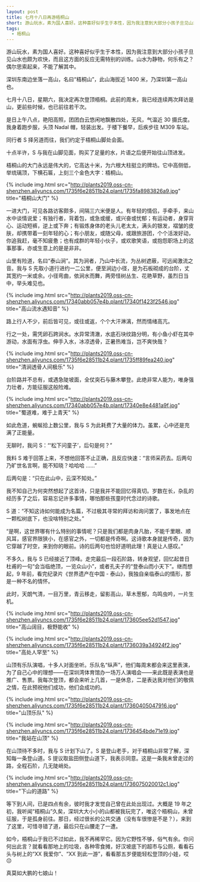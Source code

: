 ```yaml
---
layout: post
title: 七月十八日再游梧桐山
short: 游山玩水，素为国人喜好。这种喜好似乎生于本性，因为我注意到大部分小孩子旦见山水也颇为欢快，而且这方面的反应无需特别的训练。山水为静物，何乐有之？偶尔思索起来，不能了解其中
tags: 
  - 梧桐山
---
```


游山玩水，素为国人喜好。这种喜好似乎生于本性，因为我注意到大部分小孩子旦见山水也颇为欢快，而且这方面的反应无需特别的训练。山水为静物，何乐有之？偶尔思索起来，不能了解其中。

深圳东南边坐落一高山，名曰“梧桐山”，此山海拔近 1400 米，乃深圳第一高山也。

七月十八日，星期六，我决定再次登顶梧桐。此前的周末，我已经连续两次拜访是山，更前些时候，也已前往若干次。

是日上午八点，艳阳高照，团团白云悠闲地飘散四处，无风，气温近 30 摄氏度。我身着跑步服，头顶 Nadal 帽，轻装出发。于楼下餐早，后疾步往 M309 车站。

同行者 S 择另道而往，我们约定于梧桐山脚处会面。

十点半许，S 与我在山脚见面，购买了足量的水，片语之后便开始往山顶进发。

梧桐山的大门永远是伟大的，它高达十米，为六根大柱挺立的牌坊。它中高侧低，举琉璃顶，下横石匾，上刻三个金色大字：梧桐山。

{% include img.html src="http://plants2019.oss-cn-shenzhen.aliyuncs.com/1735f6e28511b24.plant/1735fa8983826a9.jpg" title="梧桐山大门" %}

一进大门，可见各路访客颇多，间隔三六米便是人。有年轻的情侣，手牵手，来山水中谈情说爱；有独行者，背着包，或急或缓，或兴奋或忧郁；有运动者，身穿背心、运动短裤，逆上或下奔；有锻炼身体的老头儿老太太，满头的银发，褶皱的皮肤，却携带着一刻年轻的心；有小朋友，或随父母，或跟旅游团，个个活泼好动，你追我赶，毫不知疲惫；也有成群的年轻小伙子，或欢歌笑语，或抱怨职场上的这事那事，亦或生意上的是是非非。

山里有险道，名曰“泰山涧”。其为涧者，乃山中长流，为丛树遮蔽，可远闻激流之音。我与 S 先取小道行进约一二公里，便至涧边小径，是为石板砌成的台阶，丈其宽约一米或余。小径弯曲，依涧水而舞，两旁怪树丛生、花艳草野，虽烈日当中，举头难见也。

{% include img.html src="http://plants2019.oss-cn-shenzhen.aliyuncs.com/17340abb057e4b.plant/17340f1423f2546.jpg" title="高山流水遇知音" %}

路上行人不少，前后皆可见，或往或返，个个大汗淋漓，然而情绪高亢。

行之一处，需凭卵石跨涧水。水异常清澈，水底石块纹路分明，有小鱼小虾在其中游动，水面有浮虫。伸手入水，冰凉透骨，正暑热难当，岂不爽快哉？

{% include img.html src="http://plants2019.oss-cn-shenzhen.aliyuncs.com/1735f6e28511b24.plant/1735ff89fea240.jpg" title="清涧透骨人间极乐" %}

台阶路并不总有，或遇急陡坡面，全仗突石与藤木攀登。此绝非常人能为，唯身强力壮者，方能征服这般险难。

{% include img.html src="http://plants2019.oss-cn-shenzhen.aliyuncs.com/17340abb057e4b.plant/17340e8e4481a9f.jpg" title="蜀道难，难于上青天" %}

如此危道，蜿蜒拾上数公里，我与 S 为此耗费了大量的体力。虽累，心中还是充满了正能量。

无聊时，我问 S：“‘松下问童子’，后句是何？”

我料 S 难于回答上来，不想他回答不止正确，且反应快速：“言师采药去。后两句乃旷世名言啊，能不知晓？哈哈哈 ......”

后两句是：“只在此山中，云深不知处。”

我不知自己为何突然想起了这首诗，只是我并不能回忆得真切。岁数在长，杂乱的经历多了之后，容易忘记许多事情，哪怕那些孩童时代念过的诗歌。

S 道：“不知这诗如何能成为名篇，不过极其寻常的拜访和询问罢了，事发地点在一颗松树底下，也没啥特别之处。”

“是啊，这世界哪有什么特别的事情呢？只是我们都是肉身凡胎，不能千里眼、顺风耳，感官界限狭小，在感官之外，一切都是传奇啊。这诗歌本身就是传奇，因为它穿越了时空，来到你的眼前。诗的后两句也恰好道明此理！真是让人感叹。”

不多久，我与 S 已经接近了顶峰。走完最后一段石阶路，转身观望，回忆起昔日杜甫的一句“会当临绝顶，一览众山小”，或者孔夫子的“登泰山而小天下”。继而想起，9 年前，看完纪录片《世界遗产在中国 - 泰山》，我独自亲临泰山的情形，那是一种不名的情怀。

此时，天朗气清，一目万里，青云移走，留影高山，草木葱郁，鸟鸣虫吟，一片生机。

{% include img.html src="http://plants2019.oss-cn-shenzhen.aliyuncs.com/1735f6e28511b24.plant/173605ee52d1547.jpg" title="高山阔目，极野能收" %}

{% include img.html src="http://plants2019.oss-cn-shenzhen.aliyuncs.com/1735f6e28511b24.plant/1736039a34924f2.jpg" title="高处人罕至" %}

山顶有乐队演唱，十多人对面坐听。乐队名“纵声”，他们每周末都会来这里表演，为了自己心中的理想——在深圳湾体育馆办一场万人演唱会——来此既是表演也是推广、售票。我每次登顶，都会来听上几首，一是休息，二是表达我对他们的敬佩之情，在此预祝他们成功，他们会成功的。

{% include img.html src="http://plants2019.oss-cn-shenzhen.aliyuncs.com/1735f6e28511b24.plant/17360405047916.jpg" title="山顶乐队" %}

{% include img.html src="http://plants2019.oss-cn-shenzhen.aliyuncs.com/1735f6e28511b24.plant/1736454bde71e19.jpg" title="我站在山顶" %}

在山顶待不多时，我与 S 计划下山了。S 是登山老手，对于梧桐山非常了解，深知每一条登山道。S 提议取盐田侧登山道下，我表示同意。这是一条我未曾走过的路，全程石阶，几无陡峭处。

{% include img.html src="http://plants2019.oss-cn-shenzhen.aliyuncs.com/1735f6e28511b24.plant/1736075020012c1.jpg" title="下山的道路" %}

等下到人间，已是四点有余，彼时我才发觉自己曾在此处出现过。大概是 19 年之初，我听闻“梧桐山”久矣，深圳大大小小的山都被我玩完了，唯这个梧桐山，未曾征服，于是孤身前往。那日，经过很长的公共交通（没有车很惨是不是？），来到了这里，可惜寻错了道，最后只在山腰走了一遭。

如今，梧桐山于我已不过如此，我不再稀罕它。因为它野性不够，俗气有余。你问何出此言？就看看那地上的垃圾，各种零食摊，好汉坡底下的超市与公厕，看看石头与树上的“XX 我爱你”、“XX 到此一游”，看看那五岁便能轻松登顶的小娃，哎😔

真莫如大鹏的七娘山！
